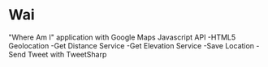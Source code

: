 # Wai
"Where Am I" application with Google Maps Javascript API
-HTML5 Geolocation
-Get Distance Service
-Get Elevation Service
-Save Location 
-Send Tweet with TweetSharp 


